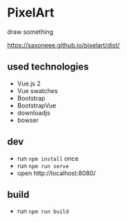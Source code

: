 # PixelArt

draw something

https://saxoneee.github.io/pixelart/dist/

## used technologies

* Vue.js 2
* Vue swatches
* Bootstrap
* BootstrapVue
* downloadjs
* bowser

## dev

* run `npm install` once
* run `npm run serve`
* open http://localhost:8080/

## build

* run `npm run build`
